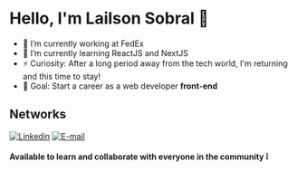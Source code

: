 # Hello, I'm Lailson Sobral 👋

- 👔 I’m currently working at FedEx
- 🌱 I’m currently learning ReactJS and NextJS 
- ⚡ Curiosity: After a long period away from the tech world, I'm returning and this time to stay!
- 🚀 Goal: Start a career as a web developer **front-end**

## Networks
[![Linkedin](https://img.shields.io/badge/-LinkedIn-060606?style=flat&labelColor=0A66C2&logo=Linkedin&Color=white)](https://www.linkedin.com/in/lailsonsobral/)
[![E-mail](https://img.shields.io/badge/-Email-060606?style=flat&labelColor=F04524&label=📧&Color=white)](mailto:lailsonlm@hotmail.com)

#### Available to learn and collaborate with everyone in the community :grey_exclamation:
